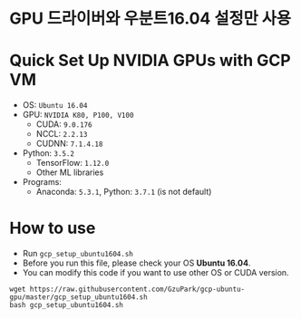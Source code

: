 # GPU 드라이버와 우분트16.04 설정만 사용

# Quick Set Up NVIDIA GPUs with GCP VM
* OS: `Ubuntu 16.04`
* GPU: `NVIDIA K80, P100, V100`
    * CUDA: `9.0.176`
    * NCCL: `2.2.13`
    * CUDNN: `7.1.4.18`
* Python: `3.5.2`
    * TensorFlow: `1.12.0`
    * Other ML libraries
* Programs:
    * Anaconda: `5.3.1`, Python: `3.7.1` (is not default)

# How to use
* Run `gcp_setup_ubuntu1604.sh`
* Before you run this file, please check your OS __Ubuntu 16.04__.
* You can modify this code if you want to use other OS or CUDA version.
```
wget https://raw.githubusercontent.com/GzuPark/gcp-ubuntu-gpu/master/gcp_setup_ubuntu1604.sh
bash gcp_setup_ubuntu1604.sh
```
